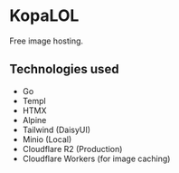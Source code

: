 # KopaLOL

Free image hosting.

## Technologies used

- Go
- Templ
- HTMX
- Alpine
- Tailwind (DaisyUI)
- Minio (Local)
- Cloudflare R2 (Production)
- Cloudflare Workers (for image caching)
